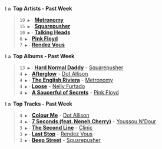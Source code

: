 <!--START_LASTFM_ARTISTS:{"period": "7day", "rows": 5}-->
<a href="https://last.fm" target="_blank"><img src="https://user-images.githubusercontent.com/17434202/215290617-e793598d-d7c9-428f-9975-156db1ba89cc.svg" alt="Last.fm Logo" width="18" height="13"/></a> **Top Artists - Past Week**

> `19 ▶️` ∙ **[Metronomy](https://www.last.fm/music/Metronomy)**<br/>
> `15 ▶️` ∙ **[Squarepusher](https://www.last.fm/music/Squarepusher)**<br/>
> `10 ▶️` ∙ **[Talking Heads](https://www.last.fm/music/Talking+Heads)**<br/>
> `8 ▶️` ∙ **[Pink Floyd](https://www.last.fm/music/Pink+Floyd)**<br/>
> `7 ▶️` ∙ **[Rendez Vous](https://www.last.fm/music/Rendez+Vous)**<br/>
<!--END_LASTFM_ARTISTS-->

<!--START_LASTFM_ALBUMS:{"period": "7day", "rows": 5}-->
<a href="https://last.fm" target="_blank"><img src="https://user-images.githubusercontent.com/17434202/215290617-e793598d-d7c9-428f-9975-156db1ba89cc.svg" alt="Last.fm Logo" width="18" height="13"/></a> **Top Albums - Past Week**

> `13 ▶️` ∙ **[Hard Normal Daddy](https://www.last.fm/music/Squarepusher/Hard+Normal+Daddy)** - [Squarepusher](https://www.last.fm/music/Squarepusher)<br/>
> `4 ▶️` ∙ **[Afterglow](https://www.last.fm/music/Dot+Allison/Afterglow)** - [Dot Allison](https://www.last.fm/music/Dot+Allison)<br/>
> `4 ▶️` ∙ **[The English Riviera](https://www.last.fm/music/Metronomy/The+English+Riviera)** - [Metronomy](https://www.last.fm/music/Metronomy)<br/>
> `4 ▶️` ∙ **[Loose](https://www.last.fm/music/Nelly+Furtado/Loose)** - [Nelly Furtado](https://www.last.fm/music/Nelly+Furtado)<br/>
> `4 ▶️` ∙ **[A Saucerful of Secrets](https://www.last.fm/music/Pink+Floyd/A+Saucerful+of+Secrets)** - [Pink Floyd](https://www.last.fm/music/Pink+Floyd)<br/>
<!--END_LASTFM_ALBUMS-->

<!--START_LASTFM_TRACKS:{"period": "7day", "rows": 5}-->
<a href="https://last.fm" target="_blank"><img src="https://user-images.githubusercontent.com/17434202/215290617-e793598d-d7c9-428f-9975-156db1ba89cc.svg" alt="Last.fm Logo" width="18" height="13"/></a> **Top Tracks - Past Week**

> `4 ▶️` ∙ **[Colour Me](https://www.last.fm/music/Dot+Allison/_/Colour+Me)** - [Dot Allison](https://www.last.fm/music/Dot+Allison)<br/>
> `4 ▶️` ∙ **[7 Seconds (feat. Neneh Cherry)](https://www.last.fm/music/Youssou+N%27Dour/_/7+Seconds+(feat.+Neneh+Cherry))** - [Youssou N'Dour](https://www.last.fm/music/Youssou+N%27Dour)<br/>
> `3 ▶️` ∙ **[The Second Line](https://www.last.fm/music/Clinic/_/The+Second+Line)** - [Clinic](https://www.last.fm/music/Clinic)<br/>
> `3 ▶️` ∙ **[Last Stop](https://www.last.fm/music/Rendez+Vous/_/Last+Stop)** - [Rendez Vous](https://www.last.fm/music/Rendez+Vous)<br/>
> `3 ▶️` ∙ **[Beep Street](https://www.last.fm/music/Squarepusher/_/Beep+Street)** - [Squarepusher](https://www.last.fm/music/Squarepusher)<br/>
<!--END_LASTFM_TRACKS-->